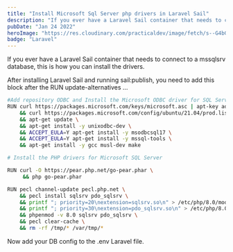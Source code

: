 ```yaml
---
title: "Install Microsoft Sql Server php drivers in Laravel Sail"
description: "If you ever have a Laravel Sail container that needs to connect to a mssqlsrv database, this is how you can install the drivers."
pubDate: "Jan 24 2022"
heroImage: "https://res.cloudinary.com/practicaldev/image/fetch/s--G4bGM_qi--/c_imagga_scale,f_auto,fl_progressive,h_420,q_auto,w_1000/https://dev-to-uploads.s3.amazonaws.com/uploads/articles/i38qlqt8ozigltv6h3u3.png"
badge: "Laravel"
---
```


If you ever have a Laravel Sail container that needs to connect to a mssqlsrv database, this is how you can install the drivers. 

After installing Laravel Sail and running sail:publish, you need to add this block after the RUN update-alternatives ...

``` bash
#Add repository ODBC and Install the Microsoft ODBC driver for SQL Server
RUN curl https://packages.microsoft.com/keys/microsoft.asc | apt-key add - \
    && curl https://packages.microsoft.com/config/ubuntu/21.04/prod.list > /etc/apt/sources.list.d/mssql-release.list \
    && apt-get update \
    && apt-get install -y unixodbc-dev \
    && ACCEPT_EULA=Y apt-get install -y msodbcsql17 \
    && ACCEPT_EULA=Y apt-get install -y mssql-tools \
    && apt-get install -y gcc musl-dev make

# Install the PHP drivers for Microsoft SQL Server

RUN curl -O https://pear.php.net/go-pear.phar \
     && php go-pear.phar

RUN pecl channel-update pecl.php.net \
    && pecl install sqlsrv pdo_sqlsrv \
    && printf "; priority=20\nextension=sqlsrv.so\n" > /etc/php/8.0/mods-available/sqlsrv.ini \
    && printf "; priority=30\nextension=pdo_sqlsrv.so\n" > /etc/php/8.0/mods-available/pdo_sqlsrv.ini \
    && phpenmod -v 8.0 sqlsrv pdo_sqlsrv \
    && pecl clear-cache \
    && rm -rf /tmp/* /var/tmp/*
```
Now add your DB config to the .env Laravel file. 


